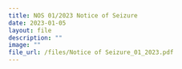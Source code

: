```yaml
---
title: NOS 01/2023 Notice of Seizure
date: 2023-01-05
layout: file
description: ""
image: ""
file_url: /files/Notice of Seizure_01_2023.pdf
---
```

